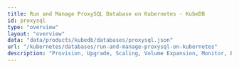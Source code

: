 ```yaml
---
title: Run and Manage ProxySQL Database on Kubernetes - KubeDB
id: proxysql
type: "overview"
layout: "overview"
data: "data/products/kubedb/databases/proxysql.json"
url: "/kubernetes/databases/run-and-manage-proxysql-on-kubernetes"
description: "Provision, Upgrade, Scaling, Volume Expansion, Monitor, Backup & Restore, Security for ProxySQL Databases in Kubernetes on any Public & Private Cloud"
---
```

